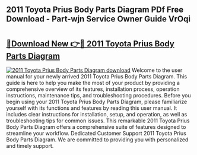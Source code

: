 ## 2011 Toyota Prius Body Parts Diagram PDf Free Download - Part-wjn Service Owner Guide VrOqi

# <h2><a href="http://dfk4vs.blite.top/?on=2011+Toyota+Prius+Body+Parts+Diagram">🔗Download New 👉🔴 2011 Toyota Prius Body Parts Diagram</a></h2>

[![2011 Toyota Prius Body Parts Diagram download](https://i.imgur.com/lujVjoI.png)](http://dfk4vs.blite.top/?on=2011+Toyota+Prius+Body+Parts+Diagram)
Welcome to the user manual for your newly arrived 2011 Toyota Prius Body Parts Diagram. This guide is here to help you make the most of your product by providing a comprehensive overview of its features, installation process, operation instructions, maintenance tips, and troubleshooting procedures. Before you begin using your 2011 Toyota Prius Body Parts Diagram, please familiarize yourself with its functions and features by reading this user manual. It includes clear instructions for installation, setup, and operation, as well as troubleshooting tips for common issues. This remarkable 2011 Toyota Prius Body Parts Diagram offers a comprehensive suite of features designed to streamline your workflow. Dedicated Customer Support 2011 Toyota Prius Body Parts Diagram. We are committed to providing you with personalized and timely support.
